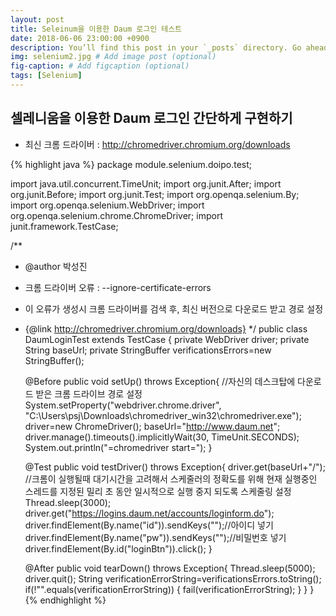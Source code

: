```yaml
---
layout: post
title: Seleinum을 이용한 Daum 로그인 테스트
date: 2018-06-06 23:00:00 +0900
description: You’ll find this post in your `_posts` directory. Go ahead and edit it and re-build the site to see your changes. # Add post description (optional)
img: selenium2.jpg # Add image post (optional)
fig-caption: # Add figcaption (optional)
tags: [Selenium]
---
```


## 셀레니움을 이용한 Daum 로그인 간단하게 구현하기
- 최신 크롬 드라이버 : http://chromedriver.chromium.org/downloads

{% highlight java %}
package module.selenium.doipo.test;

import java.util.concurrent.TimeUnit;
import org.junit.After;
import org.junit.Before;
import org.junit.Test;
import org.openqa.selenium.By;
import org.openqa.selenium.WebDriver;
import org.openqa.selenium.chrome.ChromeDriver;
import junit.framework.TestCase;


/**
 * @author 박성진
 * 크롬 드라이버 오류 : --ignore-certificate-errors
 * 이 오류가 생성시 크롬 드라이버를 검색 후,  최신 버전으로 다운로드 받고 경로 설정
 * {@link http://chromedriver.chromium.org/downloads}
 */
public class DaumLoginTest extends TestCase {
	private WebDriver driver;
	private String baseUrl;
	private StringBuffer verificationsErrors=new StringBuffer();

	@Before
	public void setUp() throws Exception{
		//자신의 데스크탑에 다운로드 받은 크롬 드라이브 경로 설정
		System.setProperty("webdriver.chrome.driver", "C:\\Users\\psj\\Downloads\\chromedriver_win32\\chromedriver.exe");
		driver=new ChromeDriver();
		baseUrl="http://www.daum.net";
		driver.manage().timeouts().implicitlyWait(30, TimeUnit.SECONDS);
		System.out.println("=chromedriver start=");
	}
	
	@Test
	public void testDriver() throws Exception{
		driver.get(baseUrl+"/");
		 //크롬이 실행될때 대기시간을 고려해서 스케줄러의 정확도를 위해 현재 실행중인 스레드를 지정된 밀리 초 동안 일시적으로 실행 중지 되도록 스케줄링 설정
		 Thread.sleep(3000);
		  driver.get("https://logins.daum.net/accounts/loginform.do");
		  driver.findElement(By.name("id")).sendKeys("");//아이디 넣기
		  driver.findElement(By.name("pw")).sendKeys("");//비밀번호 넣기
		  driver.findElement(By.id("loginBtn")).click();
	}
	
	@After
	public void tearDown() throws Exception{
		Thread.sleep(5000);
		driver.quit();
		String verificationErrorString=verificationsErrors.toString();
		if(!"".equals(verificationErrorString)) {
			fail(verificationErrorString);
		}
	}
}
{% endhighlight %}
